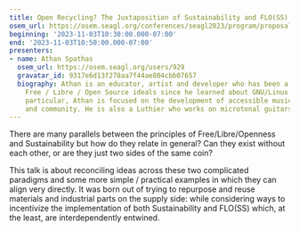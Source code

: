 ```yaml
---
title: Open Recycling? The Juxtaposition of Sustainability and FLO(SS)
osem_url: https://osem.seagl.org/conferences/seagl2023/program/proposals/1008
beginning: '2023-11-03T10:30:00.000-07:00'
end: '2023-11-03T10:50:00.000-07:00'
presenters:
- name: Athan Spathas
  osem_url: https://osem.seagl.org/users/929
  gravatar_id: 9317e6d13f278aa7f44ae804cbb07657
  biography: Athan is an educator, artist and developer who has been a advocate of
    Free / Libre / Open Source ideals since he learned about GNU/Linux in 2015. In
    particular, Athan is focused on the development of accessible music technology
    and community. He is also a Luthier who works on microtonal guitars!
---
```


There are many parallels between the principles of Free/Libre/Openness and Sustainability but how do they relate in general? Can they exist without each other, or are they just two sides of the same coin?

This talk is about reconciling ideas across these two complicated paradigms and some more simple / practical examples in which they can align very directly. It was born out of trying to repurpose and reuse materials and industrial parts on the supply side: while considering ways to incentivize the implementation of both Sustainability and FLO(SS) which, at the least, are interdependently entwined.

